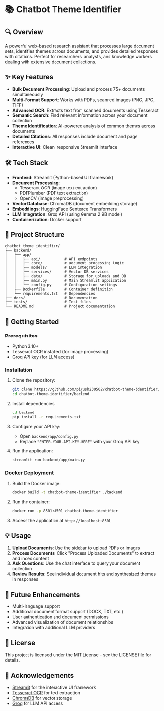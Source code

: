 # 📚 Chatbot Theme Identifier

## 🔍 Overview
A powerful web-based research assistant that processes large document sets, identifies themes across documents, and provides detailed responses with citations. Perfect for researchers, analysts, and knowledge workers dealing with extensive document collections.

## ✨ Key Features
- **Bulk Document Processing**: Upload and process 75+ documents simultaneously
- **Multi-Format Support**: Works with PDFs, scanned images (PNG, JPG, TIFF)
- **Advanced OCR**: Extracts text from scanned documents using Tesseract
- **Semantic Search**: Find relevant information across your document collection
- **Theme Identification**: AI-powered analysis of common themes across documents
- **Detailed Citations**: All responses include document and page references
- **Interactive UI**: Clean, responsive Streamlit interface

## 🛠️ Tech Stack
- **Frontend**: Streamlit (Python-based UI framework)
- **Document Processing**: 
  - Tesseract OCR (image text extraction)
  - PDFPlumber (PDF text extraction)
  - OpenCV (image preprocessing)
- **Vector Database**: ChromaDB (document embedding storage)
- **Embeddings**: HuggingFace Sentence Transformers
- **LLM Integration**: Groq API (using Gemma 2 9B model)
- **Containerization**: Docker support

## 📂 Project Structure
```
chatbot_theme_identifier/
├── backend/
│   ├── app/
│   │   ├── api/           # API endpoints
│   │   ├── core/          # Document processing logic
│   │   ├── models/        # LLM integration
│   │   ├── services/      # Vector DB services
│   │   ├── data/          # Storage for uploads and DB
│   │   ├── main.py        # Main Streamlit application
│   │   └── config.py      # Configuration settings
│   ├── Dockerfile         # Container definition
│   └── requirements.txt   # Dependencies
├── docs/                  # Documentation
├── tests/                 # Test files
└── README.md              # Project documentation
```

## 🚀 Getting Started

### Prerequisites
- Python 3.10+
- Tesseract OCR installed (for image processing)
- Groq API key (for LLM access)

### Installation

1. Clone the repository:
   ```bash
   git clone https://github.com/piyush230502/chatbot-theme-identifier.git
   cd chatbot-theme-identifier/backend
   ```

2. Install dependencies:
   ```bash
   cd backend
   pip install -r requirements.txt
   ```

3. Configure your API key:
   - Open `backend/app/config.py`
   - Replace `"ENTER-YOUR-API-KEY-HERE"` with your Groq API key

4. Run the application:
   ```bash
   streamlit run backend/app/main.py
   ```

### Docker Deployment

1. Build the Docker image:
   ```bash
   docker build -t chatbot-theme-identifier ./backend
   ```

2. Run the container:
   ```bash
   docker run -p 8501:8501 chatbot-theme-identifier
   ```

3. Access the application at `http://localhost:8501`

## 💡 Usage

1. **Upload Documents**: Use the sidebar to upload PDFs or images
2. **Process Documents**: Click "Process Uploaded Documents" to extract and index content
3. **Ask Questions**: Use the chat interface to query your document collection
4. **Review Results**: See individual document hits and synthesized themes in responses

## 🔮 Future Enhancements
- Multi-language support
- Additional document format support (DOCX, TXT, etc.)
- User authentication and document permissions
- Advanced visualization of document relationships
- Integration with additional LLM providers

## 📝 License
This project is licensed under the MIT License - see the LICENSE file for details.

## 🙏 Acknowledgements
- [Streamlit](https://streamlit.io/) for the interactive UI framework
- [Tesseract OCR](https://github.com/tesseract-ocr/tesseract) for text extraction
- [ChromaDB](https://www.trychroma.com/) for vector storage
- [Groq](https://groq.com/) for LLM API access
